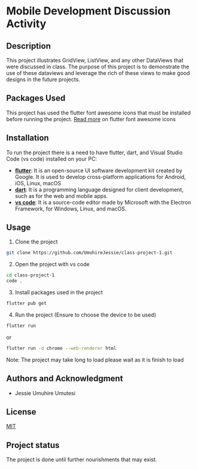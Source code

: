 # Mobile Development Discussion Activity



## Description

This project illustrates GridView, ListView, and any other DataViews that were discussed in class. The purpose of this project is to demonstrate the use of these dataviews and leverage the rich of these views to make good designs in the future projects.


## Packages Used

This project has used the flutter font awesome icons that must be installed before running the project. [Read more](https://pub.dev/packages/font_awesome_flutter) on flutter font awesome icons

## Installation

To run the project there is a need to have flutter, dart, and Visual Studio Code (vs code) installed on your PC:

- **[flutter](https://docs.flutter.dev/get-started/install)**: It is an open-source UI software development kit created by Google. It is used to develop cross-platform applications for Android, iOS, Linux, macOS
- **[dart](https://dart.dev/)**: It is a programming language designed for client development, such as for the web and mobile apps.
- **[vs code](https://code.visualstudio.com/download)**: It is a source-code editor made by Microsoft with the Electron Framework, for Windows, Linux, and macOS.

## Usage


1. Clone the project 

``` bash
git clone https://github.com/UmuhireJessie/class-project-1.git
```

2. Open the project with vs code

``` bash
cd class-project-1
code .
```

3. Install packages used in the project

``` bash
flutter pub get
```

4. Run the project (Ensure to choose the device to be used)

``` bash
flutter run
```
or 
``` bash
flutter run -d chrome --web-renderer html
```

Note: The project may take long to load please wait as it is finish to load

## Authors and Acknowledgment

- Jessie Umuhire Umutesi

## License
[MIT](https://choosealicense.com/licenses/mit/)

## Project status
The project is done until further nourishments that may exist.

